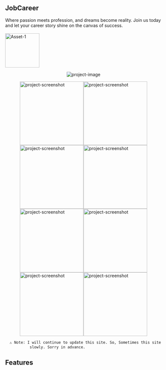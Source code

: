 ## JobCareer

Where passion meets profession, and dreams become reality. Join us today and let your career story shine on the canvas of success.
<br/><br/>
[<img src="https://i.ibb.co/s15x7kH/Asset-1.png" alt="Asset-1" border="0" width="110">](https://jobcareer.vercel.app)

<p align="center"><img src="https://i.imgur.com/FJV6rI6.png" alt="project-image"></p>
<div style="display: flex;flex-wrap: wrap;justify-content: center;align-items: center;">
  <img src="https://i.imgur.com/v90vMEb.png" alt="project-screenshot" width="205">
  <img src="https://i.imgur.com/y8DlGRK.png" alt="project-screenshot" width="205">
  <img src="https://i.imgur.com/UqV1Zn7.png" alt="project-screenshot" width="205">
  <img src="https://i.imgur.com/xP7MQdI.png" alt="project-screenshot" width="205">
  <img src="https://i.imgur.com/R16CR7T.png" alt="project-screenshot" width="205">
  <img src="https://i.imgur.com/ZkNvqPV.png" alt="project-screenshot" width="205">
  <img src="https://i.imgur.com/4r5TpLF.png" alt="project-screenshot" width="205">
  <img src="https://i.ibb.co/2t9j0nn/more.png" alt="project-screenshot" width="205">
</div>
<p></p>

```bash
  ⚠️ Note: I will continue to update this site. So, Sometimes this site could be broken or works
           slowly. Sorry in advance.
```

## Features
